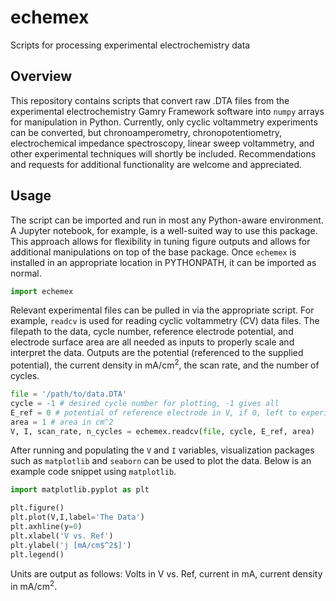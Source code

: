 # echemex
Scripts for processing experimental electrochemistry data

## Overview
This repository contains scripts that convert raw .DTA files from the experimental electrochemistry Gamry Framework software into `numpy` arrays for manipulation in Python.
Currently, only cyclic voltammetry experiments can be converted, but chronoamperometry, chronopotentiometry, electrochemical impedance spectroscopy, linear sweep voltammetry, and other experimental techniques will shortly be included. 
Recommendations and requests for additional functionality are welcome and appreciated.

## Usage
The script can be imported and run in most any Python-aware environment.
A Jupyter notebook, for example, is a well-suited way to use this package.
This approach allows for flexibility in tuning figure outputs and allows for additional manipulations on top of the base package.
Once `echemex` is installed in an appropriate location in PYTHONPATH, it can be imported as normal.

```python
import echemex
```

Relevant experimental files can be pulled in via the appropriate script.
For example, `readcv` is used for reading cyclic voltammetry (CV) data files.
The filepath to the data, cycle number, reference electrode potential, and electrode surface area are all needed as inputs to properly scale and interpret the data.
Outputs are the potential (referenced to the supplied potential), the current density in mA/cm<sup>2</sup>, the scan rate, and the number of cycles. 

```python
file = '/path/to/data.DTA'
cycle = -1 # desired cycle number for plotting, -1 gives all
E_ref = 0 # potential of reference electrode in V, if 0, left to experimental reference
area = 1 # area in cm^2
V, I, scan_rate, n_cycles = echemex.readcv(file, cycle, E_ref, area)
```

After running and populating the `V` and `I` variables, visualization packages such as `matplotlib` and `seaborn` can be used to plot the data.
Below is an example code snippet using `matplotlib`.

```python
import matplotlib.pyplot as plt
```

```python
plt.figure()
plt.plot(V,I,label='The Data')
plt.axhline(y=0)
plt.xlabel('V vs. Ref')
plt.ylabel('j [mA/cm$^2$]')
plt.legend()
```
Units are output as follows: Volts in V vs. Ref, current in mA, current density in mA/cm<sup>2</sup>.
